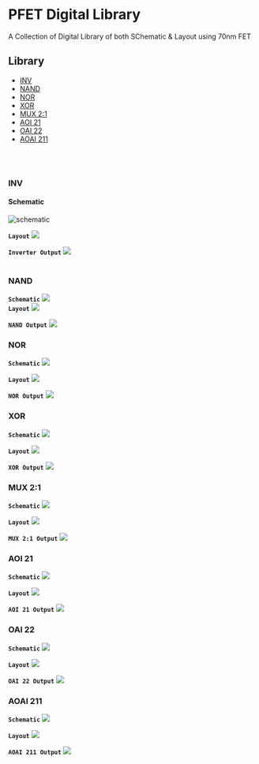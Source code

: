 
# PFET Digital Library

A Collection of Digital Library of both SChematic & Layout using 70nm FET 


## Library 

- [INV](https://github.com/Nived151/FET-DigitalLib/edit/main/README.md#inv)
- [NAND](https://github.com/Nived151/FET-DigitalLib/edit/main/README.md#nand)
- [NOR](https://github.com/Nived151/FET-DigitalLib/edit/main/README.md#NOR)
- [XOR](https://github.com/Nived151/FET-DigitalLib/edit/main/README.md#XOR)
- [MUX 2:1](https://github.com/Nived151/FET-DigitalLib/edit/main/README.md#MUX-21)
- [AOI 21](https://github.com/Nived151/FET-DigitalLib/edit/main/README.md#AOI-21)
- [OAI 22](https://github.com/Nived151/FET-DigitalLib/edit/main/README.md#OAI-22)
- [AOAI 211](https://github.com/Nived151/FET-DigitalLib/edit/main/README.md#AOAI-211)
<br/>
<br/>

### INV
#### Schematic
![schematic](https://raw.githubusercontent.com/Nived151/FET-DigitalLib/main/Images/Schematic/INV_SCHM.png)

**`Layout`**
![](https://raw.githubusercontent.com/Nived151/FET-DigitalLib/main/Images/Layout/INV_LO.png)

**`Inverter Output`**
![](Github.png)
<br/>
<br/>

### NAND
**`Schematic`**
![](https://raw.githubusercontent.com/Nived151/FET-DigitalLib/main/Images/Schematic/NAND2_SCHM.png)
<br/>
**`Layout`**
![](https://raw.githubusercontent.com/Nived151/FET-DigitalLib/main/Images/Layout/NAND2_LO.png)

**`NAND Output`**
![](Github.png)



### NOR
**`Schematic`**
![](https://raw.githubusercontent.com/Nived151/FET-DigitalLib/main/Images/Schematic/NOR2_SCHM.png)

**`Layout`**
![](https://raw.githubusercontent.com/Nived151/FET-DigitalLib/main/Images/Layout/NOR2_LO.png)

**`NOR Output`**
![](Github.png)



### XOR
**`Schematic`**
![](https://raw.githubusercontent.com/Nived151/FET-DigitalLib/main/Images/Schematic/XOR2_SCHM.png)

**`Layout`**
![](https://raw.githubusercontent.com/Nived151/FET-DigitalLib/main/Images/Layout/XOR2_LO.png)

**`XOR Output`**
![](Github.png)



### MUX 2:1
**`Schematic`**
![](https://raw.githubusercontent.com/Nived151/FET-DigitalLib/main/Images/Schematic/MUX21_SCHM.png)

**`Layout`**
![](https://raw.githubusercontent.com/Nived151/FET-DigitalLib/main/Images/Layout/MUX21_LO.png)

**`MUX 2:1 Output`**
![](Github.png)



### AOI 21
**`Schematic`**
![](https://raw.githubusercontent.com/Nived151/FET-DigitalLib/main/Images/Schematic/AOI21_SCHM.png)

**`Layout`**
![](https://raw.githubusercontent.com/Nived151/FET-DigitalLib/main/Images/Layout/AOI21_LO.png)

**`AOI 21 Output`**
![](Github.png)



### OAI 22
**`Schematic`**
![](https://raw.githubusercontent.com/Nived151/FET-DigitalLib/main/Images/Schematic/OAI21_SCHM.png)

**`Layout`**
![](https://raw.githubusercontent.com/Nived151/FET-DigitalLib/main/Images/Layout/OAI21_LO.png)

**`OAI 22 Output`**
![](Github.png)



### AOAI 211
**`Schematic`**
![](https://raw.githubusercontent.com/Nived151/FET-DigitalLib/main/Images/Schematic/AOAI211_SCHM.png)

**`Layout`**
![](https://raw.githubusercontent.com/Nived151/FET-DigitalLib/main/Images/Layout/AOAI211_LO.png)

**`AOAI 211 Output`**
![](Github.png)

